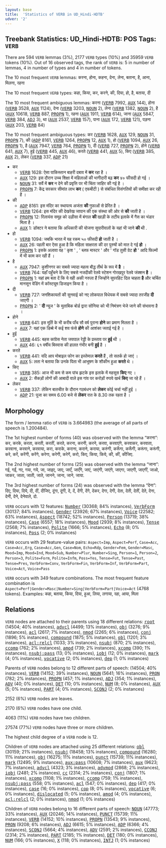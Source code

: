```yaml
---
layout: base
title:  'Statistics of VERB in UD_Hindi-HDTB'
udver: '2'
---
```


## Treebank Statistics: UD_Hindi-HDTB: POS Tags: `VERB`

There are 594 `VERB` lemmas (3%), 2177 `VERB` types (10%) and 35959 `VERB` tokens (10%).
Out of 16 observed tags, the rank of `VERB` is: 5 in number of lemmas, 4 in number of types and 4 in number of tokens.

The 10 most frequent `VERB` lemmas: करना, होना, कहना, देना, लेना, बताना, है, आना, मिलना, रहना

The 10 most frequent `VERB` types:  कहा, किया, कर, करने, की, दिया, हो, है, बताया, दी

The 10 most frequent ambiguous lemmas: करना (<tt><a href="hi_hdtb-pos-VERB.html">VERB</a></tt> 7992, <tt><a href="hi_hdtb-pos-AUX.html">AUX</a></tt> 144), होना (<tt><a href="hi_hdtb-pos-VERB.html">VERB</a></tt> 3528, <tt><a href="hi_hdtb-pos-AUX.html">AUX</a></tt> 1124), देना (<tt><a href="hi_hdtb-pos-VERB.html">VERB</a></tt> 3203, <tt><a href="hi_hdtb-pos-NOUN.html">NOUN</a></tt> 2), लेना (<tt><a href="hi_hdtb-pos-VERB.html">VERB</a></tt> 1382, <tt><a href="hi_hdtb-pos-NOUN.html">NOUN</a></tt> 2), है (<tt><a href="hi_hdtb-pos-AUX.html">AUX</a></tt> 10618, <tt><a href="hi_hdtb-pos-VERB.html">VERB</a></tt> 887, <tt><a href="hi_hdtb-pos-PROPN.html">PROPN</a></tt> 1), रहना (<tt><a href="hi_hdtb-pos-AUX.html">AUX</a></tt> 1911, <tt><a href="hi_hdtb-pos-VERB.html">VERB</a></tt> 614), जाना (<tt><a href="hi_hdtb-pos-AUX.html">AUX</a></tt> 5847, <tt><a href="hi_hdtb-pos-VERB.html">VERB</a></tt> 384, <tt><a href="hi_hdtb-pos-ADJ.html">ADJ</a></tt> 3), था (<tt><a href="hi_hdtb-pos-AUX.html">AUX</a></tt> 2537, <tt><a href="hi_hdtb-pos-VERB.html">VERB</a></tt> 157), पाना (<tt><a href="hi_hdtb-pos-AUX.html">AUX</a></tt> 172, <tt><a href="hi_hdtb-pos-VERB.html">VERB</a></tt> 121), पड़ना (<tt><a href="hi_hdtb-pos-AUX.html">AUX</a></tt> 203, <tt><a href="hi_hdtb-pos-VERB.html">VERB</a></tt> 84)

The 10 most frequent ambiguous types:  कर (<tt><a href="hi_hdtb-pos-VERB.html">VERB</a></tt> 1628, <tt><a href="hi_hdtb-pos-AUX.html">AUX</a></tt> 129, <tt><a href="hi_hdtb-pos-NOUN.html">NOUN</a></tt> 31, <tt><a href="hi_hdtb-pos-PROPN.html">PROPN</a></tt> 7), की (<tt><a href="hi_hdtb-pos-ADP.html">ADP</a></tt> 8161, <tt><a href="hi_hdtb-pos-VERB.html">VERB</a></tt> 1264, <tt><a href="hi_hdtb-pos-PROPN.html">PROPN</a></tt> 12, <tt><a href="hi_hdtb-pos-AUX.html">AUX</a></tt> 1), हो (<tt><a href="hi_hdtb-pos-VERB.html">VERB</a></tt> 1094, <tt><a href="hi_hdtb-pos-AUX.html">AUX</a></tt> 26, <tt><a href="hi_hdtb-pos-PROPN.html">PROPN</a></tt> 1), है (<tt><a href="hi_hdtb-pos-AUX.html">AUX</a></tt> 7947, <tt><a href="hi_hdtb-pos-VERB.html">VERB</a></tt> 764, <tt><a href="hi_hdtb-pos-PROPN.html">PROPN</a></tt> 1), दी (<tt><a href="hi_hdtb-pos-VERB.html">VERB</a></tt> 727, <tt><a href="hi_hdtb-pos-PROPN.html">PROPN</a></tt> 2), होने (<tt><a href="hi_hdtb-pos-VERB.html">VERB</a></tt> 641, <tt><a href="hi_hdtb-pos-AUX.html">AUX</a></tt> 7), हुई (<tt><a href="hi_hdtb-pos-VERB.html">VERB</a></tt> 445, <tt><a href="hi_hdtb-pos-AUX.html">AUX</a></tt> 46), करते (<tt><a href="hi_hdtb-pos-VERB.html">VERB</a></tt> 441, <tt><a href="hi_hdtb-pos-AUX.html">AUX</a></tt> 5), किए (<tt><a href="hi_hdtb-pos-VERB.html">VERB</a></tt> 385, <tt><a href="hi_hdtb-pos-AUX.html">AUX</a></tt> 2), लेकर (<tt><a href="hi_hdtb-pos-VERB.html">VERB</a></tt> 337, <tt><a href="hi_hdtb-pos-ADP.html">ADP</a></tt> 21)


* कर
  * <tt><a href="hi_hdtb-pos-VERB.html">VERB</a></tt> 1628: ऐसा पाकिस्तान बाहरी दबाव में <b>कर</b> रहा है ।
  * <tt><a href="hi_hdtb-pos-AUX.html">AUX</a></tt> 129: इस दौरान उच्च शिक्षा में महिलाओं की भागीदारी बढ़ <b>कर</b> ४० फीसदी हो गई ।
  * <tt><a href="hi_hdtb-pos-NOUN.html">NOUN</a></tt> 31: सर्वे में <b>कर</b> न देने की प्रवृत्ति पर भी चिंता जाहिर की गई है ।
  * <tt><a href="hi_hdtb-pos-PROPN.html">PROPN</a></tt> 7: केंद्र सरकार सीमांत लाभ <b>कर</b> ( एफबीटी ) से संबंधित विसंगतियों की समीक्षा कर रही है ।
* की
  * <tt><a href="hi_hdtb-pos-ADP.html">ADP</a></tt> 8161: इस मंदिर का स्‍थापत्‍य अजंता <b>की</b> गुफाओं से प्रेरित है ।
  * <tt><a href="hi_hdtb-pos-VERB.html">VERB</a></tt> 1264: इस मंदिर की देखरेख जापान की एक संस्‍था की ओर से <b>की</b> जाती है ।
  * <tt><a href="hi_hdtb-pos-PROPN.html">PROPN</a></tt> 12: रिलायंस समूह को उड़ीसा में बंगाल <b>की</b> खाड़ी के तटीय इलाके में गैस का भंडार मिला है ।
  * <tt><a href="hi_hdtb-pos-AUX.html">AUX</a></tt> 1: डॉक्टर ने बताया कि अधिकारी की योजना सुपारीवालों के यहां भी जाने <b>की</b> थी .
* हो
  * <tt><a href="hi_hdtb-pos-VERB.html">VERB</a></tt> 1094: जबकि भारत में यह रकम ५० फीसदी <b>हो</b> जाती है ।
  * <tt><a href="hi_hdtb-pos-AUX.html">AUX</a></tt> 26: पहली बार ऐसा हुआ है कि महिला साक्षरता की दर पुरुषों को मात दे गई <b>हो</b> ।
  * <tt><a href="hi_hdtb-pos-PROPN.html">PROPN</a></tt> 1: इसके अलावा वह ' कृश ' , ' ब्लफ मास्टर ' और ' गॉड तुसी ग्रेट <b>हो</b> ' आदि फिल्मों में भी काम कर रही हैं ।
* है
  * <tt><a href="hi_hdtb-pos-AUX.html">AUX</a></tt> 7947: कुशीनगर का सबसे ज्‍यादा महत्‍व बौद्ध तीर्थ के रूप में <b>है</b> ।
  * <tt><a href="hi_hdtb-pos-VERB.html">VERB</a></tt> 764: यहाँ पहुँचने के लिए सबसे नजदीकी रेलवे स्‍टेशन गोरखपुर रेलवे जंक्‍शन <b>है</b> ।
  * <tt><a href="hi_hdtb-pos-PROPN.html">PROPN</a></tt> 1: यहां हम बता दें कि ये वही अकी नरुला हैं जिन्होंने सुपरहिट दिल चाहता <b>है</b> और चर्चित मानसून वेडिंग में कॉस्ट्यूम डिजाइन किया है ।
* दी
  * <tt><a href="hi_hdtb-pos-VERB.html">VERB</a></tt> 727: जनशिकायतों की सुनवाई को नए लोकपाल विधेयक में सबसे ज्यादा तरजीह <b>दी</b> जाएगी ।
  * <tt><a href="hi_hdtb-pos-PROPN.html">PROPN</a></tt> 2: ' <b>दी</b> न्यूज ' के मुताबिक बोर्ड द्वारा सोनिया को भी निमंत्रण भेजे जाने की संभावना है ।
* होने
  * <tt><a href="hi_hdtb-pos-VERB.html">VERB</a></tt> 641: इस मूर्ति के भी करीब पाँच सौ वर्ष पुराना <b>होने</b> का प्रमाण मिलता है ।
  * <tt><a href="hi_hdtb-pos-AUX.html">AUX</a></tt> 7: यहां एक डिब्बे में कई शव फंसे <b>होने</b> की आशंका जताई गई है ।
* हुई
  * <tt><a href="hi_hdtb-pos-VERB.html">VERB</a></tt> 445: बहस कांग्रेस नेता जयपाल रेड्डी के प्रस्ताव पर <b>हुई</b> थी ।
  * <tt><a href="hi_hdtb-pos-AUX.html">AUX</a></tt> 46: ६१ वर्षीय बिस्वास की हालत गंभीर बनी <b>हुई</b> है ।
* करते
  * <tt><a href="hi_hdtb-pos-VERB.html">VERB</a></tt> 441: यदि आप मोबाइल फोन का इस्तेमाल <b>करते</b> हैं , तो सतर्क हो जाएं ।
  * <tt><a href="hi_hdtb-pos-AUX.html">AUX</a></tt> 5: लता ने बताया कि उनके पिता भी आभूषण के शौकीन हुआ <b>करते</b> थे ।
* किए
  * <tt><a href="hi_hdtb-pos-VERB.html">VERB</a></tt> 385: आज भी कम से कम पांच झटके इस इलाके में महसूस <b>किए</b> गए ।
  * <tt><a href="hi_hdtb-pos-AUX.html">AUX</a></tt> 2: सैकड़ों लोगों की आबादी वाले इस गांव पर करोड़ों रुपये खर्च <b>किए</b> जा रहे हैं ।
* लेकर
  * <tt><a href="hi_hdtb-pos-VERB.html">VERB</a></tt> 337: लेकिन बातचीत के दौरान गठबंधन को <b>लेकर</b> कोई चर्चा नहीं हुई ।
  * <tt><a href="hi_hdtb-pos-ADP.html">ADP</a></tt> 21: पूजा का समय 6.00 बजे से <b>लेकर</b> रात के 8.30 तक रहता है ।

## Morphology

The form / lemma ratio of `VERB` is 3.664983 (the average of all parts of speech is 1.200484).

The 1st highest number of forms (40) was observed with the lemma “करना”: कर, करके, करता, करती, करतीं, करते, करना, करनी, करने, करवा, करवाएंगे, करवाकर, करवाता, करवाना, करवाने, करवाया, करा, कराके, कराना, कराने, कराया, करुंगी, करूँगा, करूँगी, करूंगा, करूंगी, करे, करें, करेंगी, करेंगे, करेगा, करेगी, करेगें, करो, किए, किया, किये, की, कीं, कीजिए.

The 2nd highest number of forms (25) was observed with the lemma “जाना”: गई, गईं, गए, गया, गये, जा, जाइए, जाए, जाएँ, जाएँगे, जाएं, जाएंगी, जाएंगे, जाएगा, जाएगी, जाएगीं, जाओ, जाकर, जाता, जाती, जाते, जानने, जाना, जाने, जाया.

The 3rd highest number of forms (24) was observed with the lemma “देना”: दिए, दिया, दिये, दी, दीं, दीजिए, दूंगा, दूंगी, दे, दें, देंगी, देंगे, देकर, देगा, देगी, देता, देती, देतीं, देते, देना, देनी, देने, देनेवाले, दो.

`VERB` occurs with 12 features: <tt><a href="hi_hdtb-feat-Number.html">Number</a></tt> (30368; 84% instances), <tt><a href="hi_hdtb-feat-VerbForm.html">VerbForm</a></tt> (30137; 84% instances), <tt><a href="hi_hdtb-feat-Gender.html">Gender</a></tt> (23926; 67% instances), <tt><a href="hi_hdtb-feat-Voice.html">Voice</a></tt> (22582; 63% instances), <tt><a href="hi_hdtb-feat-Aspect.html">Aspect</a></tt> (18742; 52% instances), <tt><a href="hi_hdtb-feat-Person.html">Person</a></tt> (13719; 38% instances), <tt><a href="hi_hdtb-feat-Case.html">Case</a></tt> (6557; 18% instances), <tt><a href="hi_hdtb-feat-Mood.html">Mood</a></tt> (2939; 8% instances), <tt><a href="hi_hdtb-feat-Tense.html">Tense</a></tt> (2568; 7% instances), <tt><a href="hi_hdtb-feat-Polite.html">Polite</a></tt> (1666; 5% instances), <tt><a href="hi_hdtb-feat-Echo.html">Echo</a></tt> (8; 0% instances), <tt><a href="hi_hdtb-feat-Poss.html">Poss</a></tt> (2; 0% instances)

`VERB` occurs with 29 feature-value pairs: `Aspect=Imp`, `Aspect=Perf`, `Case=Acc`, `Case=Acc,Erg`, `Case=Acc,Gen`, `Case=Nom`, `Echo=Rdp`, `Gender=Fem`, `Gender=Masc`, `Mood=Imp`, `Mood=Ind`, `Mood=Sub`, `Number=Plur`, `Number=Sing`, `Person=1`, `Person=2`, `Person=3`, `Polite=Form`, `Polite=Infm`, `Poss=Yes`, `Tense=Fut`, `Tense=Past`, `Tense=Pres`, `VerbForm=Conv`, `VerbForm=Fin`, `VerbForm=Inf`, `VerbForm=Part`, `Voice=Act`, `Voice=Pass`

`VERB` occurs with 349 feature combinations.
The most frequent feature combination is `Aspect=Perf|Gender=Masc|Number=Sing|VerbForm=Part|Voice=Act` (4768 tokens).
Examples: कहा, बताया, किया, दिया, हुआ, लिया, लगाया, रहा, आया, मिला


## Relations

`VERB` nodes are attached to their parents using 18 different relations: <tt><a href="hi_hdtb-dep-root.html">root</a></tt> (14504; 40% instances), <tt><a href="hi_hdtb-dep-advcl.html">advcl</a></tt> (4499; 13% instances), <tt><a href="hi_hdtb-dep-obj.html">obj</a></tt> (3276; 9% instances), <tt><a href="hi_hdtb-dep-acl.html">acl</a></tt> (2617; 7% instances), <tt><a href="hi_hdtb-dep-nmod.html">nmod</a></tt> (2265; 6% instances), <tt><a href="hi_hdtb-dep-conj.html">conj</a></tt> (1896; 5% instances), <tt><a href="hi_hdtb-dep-compound.html">compound</a></tt> (1875; 5% instances), <tt><a href="hi_hdtb-dep-obl.html">obl</a></tt> (1201; 3% instances), <tt><a href="hi_hdtb-dep-acl-relcl.html">acl:relcl</a></tt> (1033; 3% instances), <tt><a href="hi_hdtb-dep-nsubj.html">nsubj</a></tt> (870; 2% instances), <tt><a href="hi_hdtb-dep-ccomp.html">ccomp</a></tt> (762; 2% instances), <tt><a href="hi_hdtb-dep-amod.html">amod</a></tt> (739; 2% instances), <tt><a href="hi_hdtb-dep-xcomp.html">xcomp</a></tt> (390; 1% instances), <tt><a href="hi_hdtb-dep-nsubj-pass.html">nsubj:pass</a></tt> (13; 0% instances), <tt><a href="hi_hdtb-dep-iobj.html">iobj</a></tt> (12; 0% instances), <tt><a href="hi_hdtb-dep-mark.html">mark</a></tt> (4; 0% instances), <tt><a href="hi_hdtb-dep-vocative.html">vocative</a></tt> (2; 0% instances), <tt><a href="hi_hdtb-dep-dep.html">dep</a></tt> (1; 0% instances)

Parents of `VERB` nodes belong to 12 different parts of speech:  (14504; 40% instances), <tt><a href="hi_hdtb-pos-VERB.html">VERB</a></tt> (14152; 39% instances), <tt><a href="hi_hdtb-pos-NOUN.html">NOUN</a></tt> (5641; 16% instances), <tt><a href="hi_hdtb-pos-PRON.html">PRON</a></tt> (782; 2% instances), <tt><a href="hi_hdtb-pos-PROPN.html">PROPN</a></tt> (457; 1% instances), <tt><a href="hi_hdtb-pos-ADJ.html">ADJ</a></tt> (354; 1% instances), <tt><a href="hi_hdtb-pos-ADV.html">ADV</a></tt> (40; 0% instances), <tt><a href="hi_hdtb-pos-DET.html">DET</a></tt> (10; 0% instances), <tt><a href="hi_hdtb-pos-NUM.html">NUM</a></tt> (8; 0% instances), <tt><a href="hi_hdtb-pos-AUX.html">AUX</a></tt> (5; 0% instances), <tt><a href="hi_hdtb-pos-PART.html">PART</a></tt> (4; 0% instances), <tt><a href="hi_hdtb-pos-SCONJ.html">SCONJ</a></tt> (2; 0% instances)

2152 (6%) `VERB` nodes are leaves.

2170 (6%) `VERB` nodes have one child.

4063 (11%) `VERB` nodes have two children.

27574 (77%) `VERB` nodes have three or more children.

The highest child degree of a `VERB` node is 12.

Children of `VERB` nodes are attached using 25 different relations: <tt><a href="hi_hdtb-dep-obl.html">obl</a></tt> (30159; 21% instances), <tt><a href="hi_hdtb-dep-nsubj.html">nsubj</a></tt> (18458; 13% instances), <tt><a href="hi_hdtb-dep-compound.html">compound</a></tt> (16280; 11% instances), <tt><a href="hi_hdtb-dep-obj.html">obj</a></tt> (16275; 11% instances), <tt><a href="hi_hdtb-dep-punct.html">punct</a></tt> (15739; 11% instances), <tt><a href="hi_hdtb-dep-mark.html">mark</a></tt> (12495; 9% instances), <tt><a href="hi_hdtb-dep-aux-pass.html">aux:pass</a></tt> (10608; 7% instances), <tt><a href="hi_hdtb-dep-aux.html">aux</a></tt> (9623; 7% instances), <tt><a href="hi_hdtb-dep-advcl.html">advcl</a></tt> (4323; 3% instances), <tt><a href="hi_hdtb-dep-advmod.html">advmod</a></tt> (2868; 2% instances), <tt><a href="hi_hdtb-dep-iobj.html">iobj</a></tt> (2481; 2% instances), <tt><a href="hi_hdtb-dep-cc.html">cc</a></tt> (2314; 2% instances), <tt><a href="hi_hdtb-dep-conj.html">conj</a></tt> (1807; 1% instances), <tt><a href="hi_hdtb-dep-xcomp.html">xcomp</a></tt> (1108; 1% instances), <tt><a href="hi_hdtb-dep-ccomp.html">ccomp</a></tt> (759; 1% instances), <tt><a href="hi_hdtb-dep-nsubj-pass.html">nsubj:pass</a></tt> (558; 0% instances), <tt><a href="hi_hdtb-dep-acl.html">acl</a></tt> (547; 0% instances), <tt><a href="hi_hdtb-dep-dep.html">dep</a></tt> (417; 0% instances), <tt><a href="hi_hdtb-dep-case.html">case</a></tt> (16; 0% instances), <tt><a href="hi_hdtb-dep-cop.html">cop</a></tt> (8; 0% instances), <tt><a href="hi_hdtb-dep-vocative.html">vocative</a></tt> (6; 0% instances), <tt><a href="hi_hdtb-dep-dislocated.html">dislocated</a></tt> (5; 0% instances), <tt><a href="hi_hdtb-dep-amod.html">amod</a></tt> (4; 0% instances), <tt><a href="hi_hdtb-dep-acl-relcl.html">acl:relcl</a></tt> (2; 0% instances), <tt><a href="hi_hdtb-dep-nmod.html">nmod</a></tt> (1; 0% instances)

Children of `VERB` nodes belong to 16 different parts of speech: <tt><a href="hi_hdtb-pos-NOUN.html">NOUN</a></tt> (47773; 33% instances), <tt><a href="hi_hdtb-pos-AUX.html">AUX</a></tt> (20246; 14% instances), <tt><a href="hi_hdtb-pos-PUNCT.html">PUNCT</a></tt> (15739; 11% instances), <tt><a href="hi_hdtb-pos-VERB.html">VERB</a></tt> (14152; 10% instances), <tt><a href="hi_hdtb-pos-PROPN.html">PROPN</a></tt> (13543; 9% instances), <tt><a href="hi_hdtb-pos-PRON.html">PRON</a></tt> (9208; 6% instances), <tt><a href="hi_hdtb-pos-ADJ.html">ADJ</a></tt> (6615; 5% instances), <tt><a href="hi_hdtb-pos-ADP.html">ADP</a></tt> (6366; 4% instances), <tt><a href="hi_hdtb-pos-SCONJ.html">SCONJ</a></tt> (5664; 4% instances), <tt><a href="hi_hdtb-pos-ADV.html">ADV</a></tt> (2591; 2% instances), <tt><a href="hi_hdtb-pos-CCONJ.html">CCONJ</a></tt> (2314; 2% instances), <tt><a href="hi_hdtb-pos-PART.html">PART</a></tt> (2185; 1% instances), <tt><a href="hi_hdtb-pos-DET.html">DET</a></tt> (180; 0% instances), <tt><a href="hi_hdtb-pos-NUM.html">NUM</a></tt> (166; 0% instances), <tt><a href="hi_hdtb-pos-X.html">X</a></tt> (118; 0% instances), <tt><a href="hi_hdtb-pos-INTJ.html">INTJ</a></tt> (1; 0% instances)

